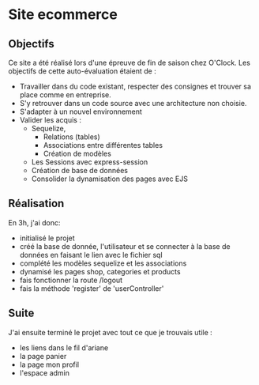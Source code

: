 # Site ecommerce

## Objectifs

Ce site a été réalisé lors d'une épreuve de fin de saison chez O'Clock.
Les objectifs de cette auto-évaluation étaient de :

- Travailler dans du code existant, respecter des consignes et trouver sa place comme en entreprise.
- S'y retrouver dans un code source avec une architecture non choisie.
- S'adapter à un nouvel environnement
- Valider les acquis :
  - Sequelize,
    - Relations (tables)
    - Associations entre différentes tables
    - Création de modèles
  - Les Sessions avec express-session
  - Création de base de données
  - Consolider la dynamisation des pages avec EJS

## Réalisation

En 3h, j'ai donc:

- initialisé le projet
- créé la base de donnée, l'utilisateur et se connecter à la base de données en faisant le lien avec le fichier sql
- complété les modèles sequelize et les associations
- dynamisé les pages shop, categories et products
- fais fonctionner la route /logout
- fais la méthode 'register' de 'userController'

## Suite

J'ai ensuite terminé le projet avec tout ce que je trouvais utile :

- les liens dans le fil d'ariane
- la page panier
- la page mon profil
- l'espace admin
